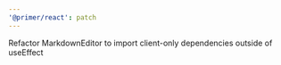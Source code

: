 ```yaml
---
'@primer/react': patch
---
```


Refactor MarkdownEditor to import client-only dependencies outside of useEffect
